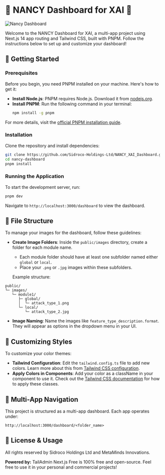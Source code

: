 # 🌟 NANCY Dashboard for XAI 🌟

![Nancy Dashboard](https://github.com/Sidroco-Holdings-Ltd/NANCY_XAI_Dashboard/blob/main/public/logo/logo.png)

Welcome to the NANCY Dashboard for XAI, a multi-app project using Next.js 14 app routing and Tailwind CSS, built with PNPM. Follow the instructions below to set up and customize your dashboard!

## 🚀 Getting Started

### Prerequisites

Before you begin, you need PNPM installed on your machine. Here's how to get it:

- **Install Node.js**: PNPM requires Node.js. Download it from [nodejs.org](https://nodejs.org/).
- **Install PNPM**: Run the following command in your terminal:
  ```bash
  npm install -g pnpm
  ```

For more details, visit the [official PNPM installation guide](https://pnpm.io/installation).

### Installation

Clone the repository and install dependencies:
```bash
git clone https://github.com/Sidroco-Holdings-Ltd/NANCY_XAI_Dashboard.git
cd nancy-dashboard
pnpm install
```

### Running the Application

To start the development server, run:
```bash
pnpm dev
```
Navigate to `http://localhost:3000/dashboard` to view the dashboard.

## 📁 File Structure

To manage your images for the dashboard, follow these guidelines:

- **Create Image Folders**: Inside the `public/images` directory, create a folder for each module name.
  - Each module folder should have at least one subfolder named either `global` or `local`.
  - Place your `.png` or `.jpg` images within these subfolders.

  Example structure:
  
``` 
public/
└─ images/
   └─ module1/
      ├─ global/
      │  └─ attack_type_1.png
      └─ local/
         └─ attack_type_2.jpg 
  ```
  

  - **Image Naming**: Name the images like `feature_type_description.format`. They will appear as options in the dropdown menu in your UI.

## 🎨 Customizing Styles

To customize your color themes:

- **Tailwind Configuration**: Edit the `tailwind.config.ts` file to add new colors. Learn more about this from [Tailwind CSS configuration](https://tailwindcss.com/docs/configuration).
- **Apply Colors in Components**: Add your color as a className in your component to use it. Check out the [Tailwind CSS documentation](https://tailwindcss.com/docs) for how to apply these classes.

## 🔗 Multi-App Navigation

This project is structured as a multi-app dashboard. Each app operates under:
```
http://localhost:3000/dashboard/<folder_name>
```

## 📜 License & Usage

All rights reserved by Sidroco Holdings Ltd and MetaMinds Innovations. 

**Powered by:** TailAdmin Next.js Free is 100% free and open-source. Feel free to use it in your personal and commercial projects!
